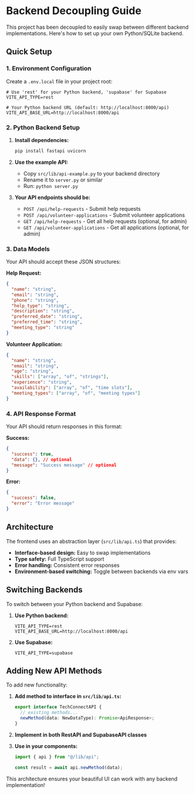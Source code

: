# Backend Decoupling Guide

This project has been decoupled to easily swap between different backend implementations. Here's how to set up your own Python/SQLite backend.

## Quick Setup

### 1. Environment Configuration

Create a `.env.local` file in your project root:

```env
# Use 'rest' for your Python backend, 'supabase' for Supabase
VITE_API_TYPE=rest

# Your Python backend URL (default: http://localhost:8000/api)
VITE_API_BASE_URL=http://localhost:8000/api
```

### 2. Python Backend Setup

1. **Install dependencies:**
   ```bash
   pip install fastapi uvicorn
   ```

2. **Use the example API:**
   - Copy `src/lib/api-example.py` to your backend directory
   - Rename it to `server.py` or similar
   - Run: `python server.py`

3. **Your API endpoints should be:**
   - `POST /api/help-requests` - Submit help requests
   - `POST /api/volunteer-applications` - Submit volunteer applications
   - `GET /api/help-requests` - Get all help requests (optional, for admin)
   - `GET /api/volunteer-applications` - Get all applications (optional, for admin)

### 3. Data Models

Your API should accept these JSON structures:

**Help Request:**
```json
{
  "name": "string",
  "email": "string", 
  "phone": "string",
  "help_type": "string",
  "description": "string",
  "preferred_date": "string",
  "preferred_time": "string",
  "meeting_type": "string"
}
```

**Volunteer Application:**
```json
{
  "name": "string",
  "email": "string",
  "age": "string", 
  "skills": ["array", "of", "strings"],
  "experience": "string",
  "availability": ["array", "of", "time slots"],
  "meeting_types": ["array", "of", "meeting types"]
}
```

### 4. API Response Format

Your API should return responses in this format:

**Success:**
```json
{
  "success": true,
  "data": {}, // optional
  "message": "Success message" // optional
}
```

**Error:**
```json
{
  "success": false,
  "error": "Error message"
}
```

## Architecture

The frontend uses an abstraction layer (`src/lib/api.ts`) that provides:

- **Interface-based design:** Easy to swap implementations
- **Type safety:** Full TypeScript support
- **Error handling:** Consistent error responses
- **Environment-based switching:** Toggle between backends via env vars

## Switching Backends

To switch between your Python backend and Supabase:

1. **Use Python backend:**
   ```env
   VITE_API_TYPE=rest
   VITE_API_BASE_URL=http://localhost:8000/api
   ```

2. **Use Supabase:**
   ```env
   VITE_API_TYPE=supabase
   ```

## Adding New API Methods

To add new functionality:

1. **Add method to interface in `src/lib/api.ts`:**
   ```typescript
   export interface TechConnectAPI {
     // existing methods...
     newMethod(data: NewDataType): Promise<ApiResponse>;
   }
   ```

2. **Implement in both RestAPI and SupabaseAPI classes**

3. **Use in your components:**
   ```typescript
   import { api } from "@/lib/api";
   
   const result = await api.newMethod(data);
   ```

This architecture ensures your beautiful UI can work with any backend implementation!
